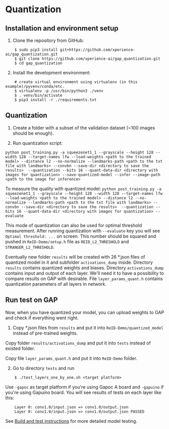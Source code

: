 # Quantization

## Installation and environment setup

1. Clone the repository from GitHub:

```
    $ sudo pip3 install git+https://github.com/xperience-ai/gap_quantization.git
    $ git clone https://github.com/xperience-ai/gap_quantization.git
    $ cd gap_quantization
```

2. Install the development environment:

```
    # create virtual environment using virtualenv (in this example)/pyvenv/conda/etc.
    $ virtualenv -p /usr/bin/python3 ./venv
    $ . venv/bin/activate
    $ pip3 install -r ./requirements.txt
```

## Quantization

1. Create a folder with a subset of the validation dataset (~100 images should be enough).

2. Run quantization script:

`python post_training.py -a squeezenet1_1 --grayscale --height 128 --width 128 --target-names lfw --load-weights <path to the trained model> --distance l2 --no-normalize --landmarks-path <path to the txt file with landmarks> --convbn --save-dir <directory to save the results>  --quantization --bits 16 --quant-data-dir <directory with images for quantization> --save-quantized-model --infer --image-path <path to the image for inference>`

To measure the quality with quantized model: `python post_training.py -a squeezenet1_1 --grayscale --height 128 --width 128 --target-names lfw --load-weights <path to the trained model> --distance l2 --no-normalize --landmarks-path <path to the txt file with landmarks> --convbn --save-dir <directory to save the results>  --quantization --bits 16 --quant-data-dir <directory with images for quantization> --evaluate`

This mode of quantization can also be used for optimal threshold measurement. After running quantization with `--evaluate` key you will see `Optimal threshold: ...` on screen. This number should be squared and pushed in `ReID-Demo/setup.h` file as `REID_L2_THRESHOLD` and `STRANGER_L2_THRESHOLD`.

Eventually new folder `results` will be created with 26 *.json files of quantized model in it and subfolder `activations_dump` inside.
Directory `results` contains quantized weights and biases.
Directory `activations_dump` contains input and output of each layer. We'll need it to have a possibility to compare results on GAP with desirable.
File `layer_params_quant.h` contains quantization parameters of all layers in network.

## Run test on GAP

Now, when you have quantized your model, you can upload weights to GAP and check if everything went right.

1. Copy *.json files from `results` and put it into `ReID-Demo/quantized_model` instead of pre-trained weights.

Copy folder `results/activations_dump` and put it into `tests` instead of existed folder.

Copy file `layer_params_quant.h` and put it into `ReID-Demo` folder.


2. Go to directory `tests` and run
```
    $ ./test_layers_one_by_one.sh <target platform>
```
Use `-gapoc` as target platform if you're using Gapoc A board and `-gapuino` if you're using Gapuino board.
You will see results of tests on each layer like this:

```
    Layer 0: conv1.0/input.json => conv1.0/output.json
    Layer 0: conv1.0/input.json => conv1.0/output.json PASSED
```

See [Build and test instructions](./build_test.md) for more detailed model testing.
